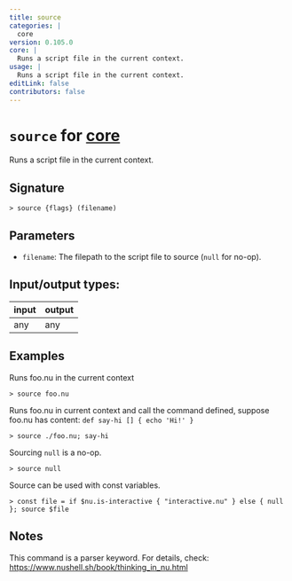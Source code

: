 ```yaml
---
title: source
categories: |
  core
version: 0.105.0
core: |
  Runs a script file in the current context.
usage: |
  Runs a script file in the current context.
editLink: false
contributors: false
---
```

<!-- This file is automatically generated. Please edit the command in https://github.com/nushell/nushell instead. -->

# `source` for [core](/commands/categories/core.md)

<div class='command-title'>Runs a script file in the current context.</div>

## Signature

```> source {flags} (filename)```

## Parameters

 -  `filename`: The filepath to the script file to source (`null` for no-op).


## Input/output types:

| input | output |
| ----- | ------ |
| any   | any    |
## Examples

Runs foo.nu in the current context
```nu
> source foo.nu

```

Runs foo.nu in current context and call the command defined, suppose foo.nu has content: `def say-hi [] { echo 'Hi!' }`
```nu
> source ./foo.nu; say-hi

```

Sourcing `null` is a no-op.
```nu
> source null

```

Source can be used with const variables.
```nu
> const file = if $nu.is-interactive { "interactive.nu" } else { null }; source $file

```

## Notes
This command is a parser keyword. For details, check:
  https://www.nushell.sh/book/thinking_in_nu.html